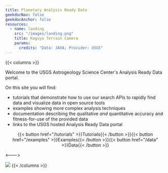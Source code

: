 ```yaml
---
title: Planetary Analysis Ready Data
geekdocNav: false
geekdocAnchor: false
resources:
  - name: landing
    src: "/images/landing.png"
    title: Kaguya Terrain Camera 
    params:
      credits: "Data: JAXA; Provider: USGS"
---
```



{{< columns >}}

Welcome to the USGS Astrogeology Science Center's Analysis Ready Data portal. 

On this site you will find:
- tutorials that demonstrate how to use our search APIs to rapidly find data and visualize data in open source tools
- examples showing more complex analysis techniques
- documentation describing the qualitative *and* quantitative accuracy and fitness-for-use of the provided data
- links to the USGS hosted Analysis Ready Data portal


<div style="text-align: center;">
{{< button href="/tutorials" >}}Tutorials{{< /button >}}{{< button href="/examples" >}}Examples{{< /button >}}{{< button href="/data" >}}Data{{< /button >}}</div>


<--->
    
![](images/landing.png)
{{< /columns >}}
